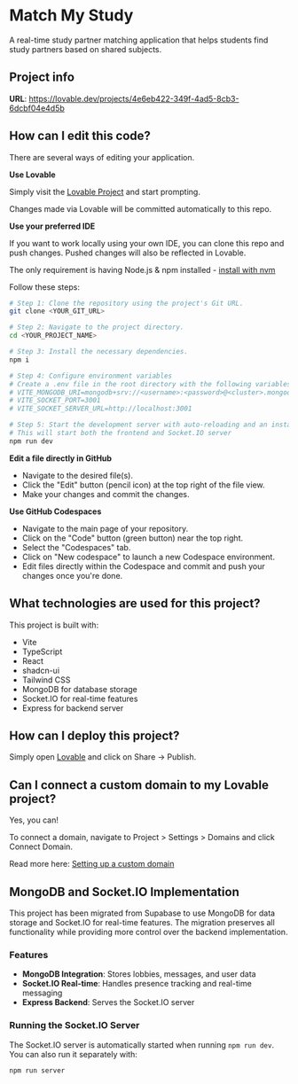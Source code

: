 # Match My Study

A real-time study partner matching application that helps students find study partners based on shared subjects.

## Project info

**URL**: https://lovable.dev/projects/4e6eb422-349f-4ad5-8cb3-6dcbf04e4d5b

## How can I edit this code?

There are several ways of editing your application.

**Use Lovable**

Simply visit the [Lovable Project](https://lovable.dev/projects/4e6eb422-349f-4ad5-8cb3-6dcbf04e4d5b) and start prompting.

Changes made via Lovable will be committed automatically to this repo.

**Use your preferred IDE**

If you want to work locally using your own IDE, you can clone this repo and push changes. Pushed changes will also be reflected in Lovable.

The only requirement is having Node.js & npm installed - [install with nvm](https://github.com/nvm-sh/nvm#installing-and-updating)

Follow these steps:

```sh
# Step 1: Clone the repository using the project's Git URL.
git clone <YOUR_GIT_URL>

# Step 2: Navigate to the project directory.
cd <YOUR_PROJECT_NAME>

# Step 3: Install the necessary dependencies.
npm i

# Step 4: Configure environment variables
# Create a .env file in the root directory with the following variables:
# VITE_MONGODB_URI=mongodb+srv://<username>:<password>@<cluster>.mongodb.net/?retryWrites=true&w=majority
# VITE_SOCKET_PORT=3001
# VITE_SOCKET_SERVER_URL=http://localhost:3001

# Step 5: Start the development server with auto-reloading and an instant preview.
# This will start both the frontend and Socket.IO server
npm run dev
```

**Edit a file directly in GitHub**

- Navigate to the desired file(s).
- Click the "Edit" button (pencil icon) at the top right of the file view.
- Make your changes and commit the changes.

**Use GitHub Codespaces**

- Navigate to the main page of your repository.
- Click on the "Code" button (green button) near the top right.
- Select the "Codespaces" tab.
- Click on "New codespace" to launch a new Codespace environment.
- Edit files directly within the Codespace and commit and push your changes once you're done.

## What technologies are used for this project?

This project is built with:

- Vite
- TypeScript
- React
- shadcn-ui
- Tailwind CSS
- MongoDB for database storage
- Socket.IO for real-time features
- Express for backend server

## How can I deploy this project?

Simply open [Lovable](https://lovable.dev/projects/4e6eb422-349f-4ad5-8cb3-6dcbf04e4d5b) and click on Share -> Publish.

## Can I connect a custom domain to my Lovable project?

Yes, you can!

To connect a domain, navigate to Project > Settings > Domains and click Connect Domain.

Read more here: [Setting up a custom domain](https://docs.lovable.dev/tips-tricks/custom-domain#step-by-step-guide)

## MongoDB and Socket.IO Implementation

This project has been migrated from Supabase to use MongoDB for data storage and Socket.IO for real-time features. The migration preserves all functionality while providing more control over the backend implementation.

### Features

- **MongoDB Integration**: Stores lobbies, messages, and user data
- **Socket.IO Real-time**: Handles presence tracking and real-time messaging
- **Express Backend**: Serves the Socket.IO server

### Running the Socket.IO Server

The Socket.IO server is automatically started when running `npm run dev`. You can also run it separately with:

```sh
npm run server
```
